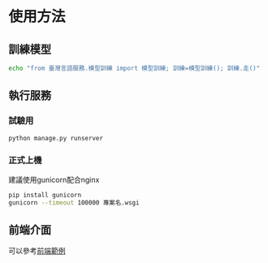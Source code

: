 # 使用方法

## 訓練模型
```bash
echo "from 臺灣言語服務.模型訓練 import 模型訓練; 訓練=模型訓練(); 訓練.走()" | python manage.py shell  
```

## 執行服務
### 試驗用
```bash
python manage.py runserver
```

### 正式上機
建議使用gunicorn配合nginx
```bash
pip install gunicorn
gunicorn --timeout 100000 專案名.wsgi
```

## 前端介面
可以參考[前端範例](http://jsfiddle.net/sih4sing5hong5/tj290Lts/7/)
